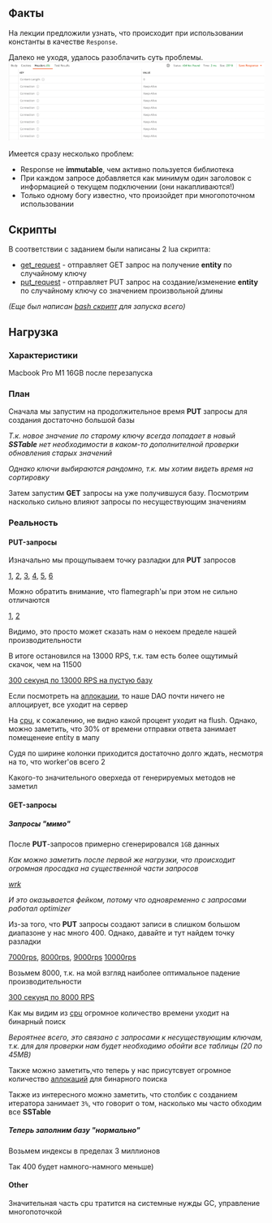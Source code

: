 ## Факты

На лекции предложили узнать, что происходит при использовании константы в качестве `Response`.

Далеко не уходя, удалось разоблачить суть проблемы.
![Тут была картинка](imgs/response_problem.png)

Имеется сразу несколько проблем:
* Response не **immutable**, чем активно пользуется библиотека
* При каждом запросе добавляется как минимум один заголовок с информацией о текущем подключении (они накапливаются!)
* Только одному богу известно, что произойдет при многопоточном использовании

## Скрипты
В соответствии с заданием были написаны 2 lua скрипта:
* [get_request](scripts/lua/get_request.lua) - отправляет GET запрос на получение **entity** по случайному ключу
* [put_request](scripts/lua/put_request.lua) - отправляет PUT запрос на создание/изменение **entity**
по случайному ключу со значением произвольной длины

*(Еще был написан [bash скрипт](scripts/sh/base.sh) для запуска всего)*

## Нагрузка
### Характеристики
Macbook Pro M1 16GB после перезапуска

### План
Сначала мы запустим на продолжительное время **PUT** запросы для создания достаточно большой базы

*Т.к. новое значение по старому ключу всегда попадает в новый **SSTable** нет необходимости
в каком-то дополнителной проверки обновления старых значений*

*Однако ключи выбираются рандомно, т.к. мы хотим видеть время на сортировку*

Затем запустим **GET** запросы на уже получившуся базу. Посмотрим насколько сильно
влияют запросы по несуществующим значениям

### Реальность
#### PUT-запросы
Изначально мы прощупываем точку разладки для **PUT** запросов

[1](html/put_lower_wrk.txt),
[2](html/put_upper_wrk.txt),
[3](html/put_middle_1.txt),
[4](html/put_middle_2.txt),
[5](html/put_middle_3.txt),
[6](html/put_middle_4.txt)

Можно обратить внимание, что flamegraph'ы при этом не сильно отличаются

[1](html/put_lower_cpu.html),
[2](html/put_upper_cpu.html)

Видимо, это просто может сказать нам о некоем пределе нашей производительности

В итоге остановился на 13000 RPS, т.к. там есть более ощутимый скачок, чем на 11500

[300 секунд по 13000 RPS на пустую базу](html/put_request_wrk.txt)

Если посмотреть на [аллокации](html/put_request_alloc.html),
то наше DAO почти ничего не аллоцирует, все уходит на сервер

На [cpu](html/put_request_cpu.html), к сожалению, не видно какой процент уходит на flush.
Однако, можно заметить, что 30% от времени отправки ответа занимает помещенеие entity в мапу

Судя по ширине колонки приходится достаточно долго ждать, несмотря на то,
что worker'ов всего 2

Какого-то значительного оверхеда от генерируемых методов не заметил

#### GET-запросы

##### Запросы "мимо"
После **PUT**-запросов примерно сгенерировался `1GB` данных

*Как можно заметить после первой же нагрузки, что происходит огромная просадка на существенной части запросов*

*[wrk](html/get_many_misses_wrk.txt)* 

*И это оказывается фейком, потому что одновременно с запросами работал optimizer*

Из-за того, что **PUT** запросы создают записи в слишком большом диапазоне у нас много 400.
Однако, давайте и тут найдем точку разладки

[7000rps](html/get_7000_wrk.txt),
[8000rps](html/get_8000_wrk.txt),
[9000rps](html/get_9000_wrk.txt)
[10000rps](html/get_10000_wrk.txt)

Возьмем 8000, т.к. на мой взгляд наиболее оптимальное падение производительности

[300 секунд по 8000 RPS](html/get_misses_request_wrk.txt)

Как мы видим из [cpu](html/get_misses_request_cpu.html) огромное количество времени уходит на бинарный поиск

*Вероятнее всего, это связано с запросами к несуществующим ключам,
т.к. для для проверки нам будет необходимо обойти все таблицы
*(20 по 45MB)**

Также можно заметить,что теперь у нас присутсвует огромное количество [аллокаций](html/get_misses_request_alloc.html)
для бинарного поиска

Также из интересного можно заметить, что столбик с созданием итератора занимает `3%`,
что говорит о том, насколько мы часто обходим все **SSTable**

##### Теперь заполним базу "нормально"
Возьмем индексы в пределах 3 миллионов

Так 400 будет намного-намного меньше)


#### Other

Значительная часть cpu тратится на системные нужды GC, управление многопоточкой

